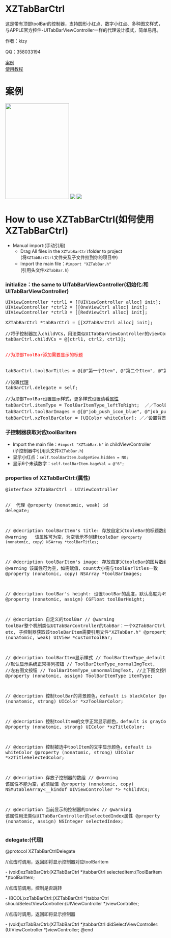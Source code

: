 # XZTabBarCtrl
<p>这是带有顶部toolBar的控制器，支持圆形小红点、数字小红点、多种图文样式，与APPLE官方控件-UITabBarViewController一样的代理设计模式，简单易用。</p>
<p>作者：kizy</p>
<p>QQ：358033194</p>
<a href="#case">案例</a><br>
<a href ="#use">使用教程</a>
<h1 name = "case">案例</h1>
<img src = "example1.png" style = "width: 200px; height: 300px;"\>
<img src = "example2.png" \>
<img src = "example3.png" \>
<h1 name ="use">How to use XZTabBarCtrl(如何使用XZTabBarCtrl)</h1>
<ul>
<li>Manual import:(手动引用)
<ul>
<li>
Drag All files in the <code>XZTabBarCtrl</code>folder to project<br>
(将<code>XZTabBarCtrl</code>文件夹及子文件拉到你的项目中)
</li>
<li>
Import the main file：<code>#import "XZTabBar.h"</code><br>
(引用头文件<code>XZTabBar.h</code>)</li>
</ul>
</li>
</ul>
<h3>initialize：the same to UITabBarViewController(初始化:和UITabBarViewController)</h3>

<pre>
UIViewController *ctrl1 = [[UIViewController alloc] init];
UIViewController *ctrl2 = [[OneViewCtrl alloc] init];
UIViewController *ctrl3 = [[RedViewCtrl alloc] init];

<span class="pl-c1">XZTabBarCtrl</span> *tabBarCtrl = [[<span class="pl-c1">XZTabBarCtrl</span> alloc] init];

<span class="pl-c">//将子控制器加入childVCs，用法类似UITabBarViewController的viewControllers</span>
tabBarCtrl.childVCs = @[ctrl1, ctrl2, ctrl3];

<p style="color:red;"style="color:red;">//为顶部ToolBar添加需要显示的标题</p>
tabBarCtrl.toolBarTitles = @[@"第一个Item", @"第二个Item", @"第三个Item"];

//设置<a href="#delegate">代理</a>
tabBarCtrl.delegate = self;

//为顶部ToolBar设置显示样式，更多样式设置请看<a href = "#properties">属性</a>
tabBarCtrl.itemType = ToolBarItemType_leftToRight;  ／／ToolBarItemType_default（默认样式）、ToolBarItemType_leftToRight(图文左右排列)、ToolBarItemType_topToBottom（图文上下排列）
tabBarCtrl.toolBarImages = @[@"job_push_icon_blue", @"job_push_icon_blue", @"job_push_icon_blue"];//设置图片数组
tabBarCtrl.xzToolBarColor = [UIColor whiteColor]; ／／设置背景色
</pre>
<h3>子控制器获取对应toolBarItem</h3>
<ul>
<li>
Import the main file：<code>#import "XZTabBar.h"</code> in childViewController<br>
(子控制器中引用头文件<code>XZTabBar.h</code>)</li>
<li>显示小红点：<code>self.toolBarItem.budgeView.hidden = NO;</code></li>
<li>显示6个未读数字：<code>self.toolBarItem.bageVal = @"6";</code></li>
</ul>
<h3 name="properties">properties of XZTabBarCtrl:(属性)</h3>
<pre>
<span class="pl-k">@interface</span> <span class="pl-en">XZTabBarCtrl</span> : <span class="pl-e">UIViewController</span>

//  代理
@property (nonatomic, weak) id<XZTabBarCtrlDelegate> delegate;

//  @decription toolBarItem's title: 存放自定义tooleBar的标题数组
//  @warning    该属性可为空，为空表示不创建tooleBar
<code>@property (nonatomic, copy) NSArray *toolBarTitles;</code>

//  @decription toolBarItem's image: 存放自定义tooleBar的图片数组
//  @warning    该属性可为空，如需赋值，count大小需与toolBarTitles一致
@property (nonatomic, copy) NSArray *toolBarImages;

//  @decription toolBar's height: 设置toolBar的高度，默认高度为49.0f
@property (nonatomic, assign) CGFloat toolBarHeight;

//  @decription 自定义的toolBar
//  @warning    toolBar整个机制类似UITabBarController的tabBar：一个XZTabBarCtrl只有一个customeToolBar；每个子控制器拥有独立的ToolBarItem，可支持小红点、标题更改 etc, 子控制器获取该tooleBarItem需要引用文件"XZTabBar.h"
@property (nonatomic, weak) UIView *customToolBar;

//  @decription toolBarItem显示样式
//  ToolBarItemType_default,    //默认显示系统正常排列按钮
//  ToolBarItemType_normalImgText,    //左右图文按钮
//  ToolBarItemType_unnormalImgText,    //上下图文按钮
@property (nonatomic, assign) ToolBarItemType itemType;

//  @decription  控制toolBar的背景颜色，default is blackColor
@property (nonatomic, strong) UIColor *xzToolBarColor;

//  @decription  控制toolItem的文字正常显示颜色，default is grayColor
@property (nonatomic, strong) UIColor *xzTitleColor;

//  @decription  控制被选中toolItem的文字显示颜色，default is whiteColor
@property (nonatomic, strong) UIColor *xzTitleSelectedColor;

//  @decription 存放子控制器的数组
//  @warning    该属性不能为空，必须赋值
@property (nonatomic, copy) NSMutableArray<__kindof UIViewController *> *childVCs;

//  @decription  当前显示的控制器的Index
//  @warning    该属性用法类似UITabBarController的selectedIndex属性
@property (nonatomic, assign) NSInteger selectedIndex;
</pre>
<h3 name="delegate">delegate:(代理)</h3>
<p>@protocol XZTabBarCtrlDelegate <NSObject></p>
<p class="pl-c">//点击时调用，返回即将显示控制器对应toolBarItem</p>
- (void)xzTabBarCtrl:(XZTabBarCtrl *)tabbarCtrl selectedItem:(ToolBarItem *)toolBarItem;

<p class="pl-c">//点击前调用，控制是否跳转</p>
- (BOOL)xzTabBarCtrl:(XZTabBarCtrl *)tabbarCtrl shouldSelectViewController:(UIViewController *)viewController;

<p class="pl-c">//点击时调用，返回即将显示控制器</p>
- (void)xzTabBarCtrl:(XZTabBarCtrl *)tabbarCtrl didSelectViewController:(UIViewController *)viewController;
@end

